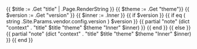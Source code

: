 <!-- shortcode start {{ .Name }} -->
{{ $title := .Get "title" | .Page.RenderString }}
{{ $theme := .Get "theme"}}
{{ $version := .Get "version" }}
{{ $inner := .Inner }}
{{ if $version }}
    {{ if eq ( string .Site.Params.vendor.config.version ) $version }}
        {{ partial "note" (dict "context" . "title" $title "theme" $theme "Inner" $inner) }}
    {{ end }}
{{ else }}
    {{ partial "note" (dict "context" . "title" $title "theme" $theme "Inner" $inner) }}
{{ end }}
<!-- shortcode end {{ .Name }} -->
